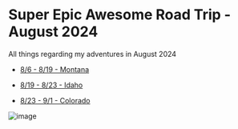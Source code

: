 # Super Epic Awesome Road Trip - August 2024
All things regarding my adventures in August 2024

* [8/6 - 8/19 - Montana](8_6_Montana.md)

* [8/19 - 8/23 - Idaho](8_19_Idaho.md)

* [8/23 - 9/1 - Colorado](8_26_Colorado.md)

![image](https://github.com/alowry721/August2024/assets/18517196/29ffac97-5b44-4af2-af39-7041da1fdfde)
